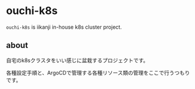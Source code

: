 # ouchi-k8s

`ouchi-k8s` is iikanji in-house k8s cluster project.

## about

自宅のk8sクラスタをいい感じに盆栽するプロジェクトです。

各種設定手順と、ArgoCDで管理する各種リソース類の管理をここで行うつもりです。



